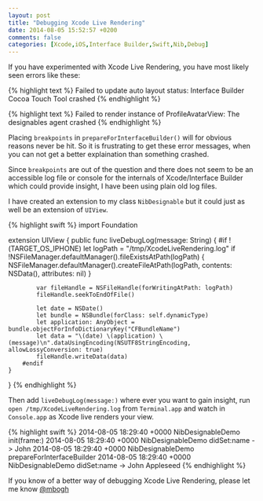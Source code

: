 ```yaml
---
layout: post
title: "Debugging Xcode Live Rendering"
date: 2014-08-05 15:52:57 +0200
comments: false
categories: [Xcode,iOS,Interface Builder,Swift,Nib,Debug]
---
```


If you have experimented with Xcode Live Rendering, you have most likely seen errors like these:

{% highlight text %}
Failed to update auto layout status: Interface Builder Cocoa Touch Tool crashed
{% endhighlight %}

{% highlight text %}
Failed to render instance of ProfileAvatarView: The designables agent crashed
{% endhighlight %}

Placing `breakpoints` in `prepareForInterfaceBuilder()` will for obvious reasons never be hit.
So it is frustrating to get these error messages, when you can not get a better explaination than something crashed.

<!--more-->

Since `breakpoints` are out of the question and there does not seem to be an accessible log file or console for the internals of Xcode/Interface Builder which could provide insight, I have been using plain old log files.

I have created an extension to my class `NibDesignable` but it could just as well be an extension of `UIView`.

{% highlight swift %}
import Foundation

extension UIView {
    public func liveDebugLog(message: String) {
        #if !(TARGET_OS_IPHONE)
            let logPath = "/tmp/XcodeLiveRendering.log"
            if !NSFileManager.defaultManager().fileExistsAtPath(logPath) {
                NSFileManager.defaultManager().createFileAtPath(logPath, contents: NSData(), attributes: nil)
            }

            var fileHandle = NSFileHandle(forWritingAtPath: logPath)
            fileHandle.seekToEndOfFile()

            let date = NSDate()
            let bundle = NSBundle(forClass: self.dynamicType)
            let application: AnyObject = bundle.objectForInfoDictionaryKey("CFBundleName")
            let data = "\(date) \(application) \(message)\n".dataUsingEncoding(NSUTF8StringEncoding, allowLossyConversion: true)
            fileHandle.writeData(data)
        #endif
    }
}
{% endhighlight %}

Then add `liveDebugLog(message:)` where ever you want to gain insight, run `open /tmp/XcodeLiveRendering.log` from `Terminal.app` and watch in `Console.app` as Xcode live renders your view.

{% highlight swift %}
2014-08-05 18:29:40 +0000 NibDesignableDemo init(frame:)
2014-08-05 18:29:40 +0000 NibDesignableDemo didSet:name -> John
2014-08-05 18:29:40 +0000 NibDesignableDemo prepareForInterfaceBuilder
2014-08-05 18:29:40 +0000 NibDesignableDemo didSet:name -> John Appleseed
{% endhighlight %}

If you know of a better way of debugging Xcode Live Rendering, please let me know [@mbogh](https://twitter.com/mbogh)
